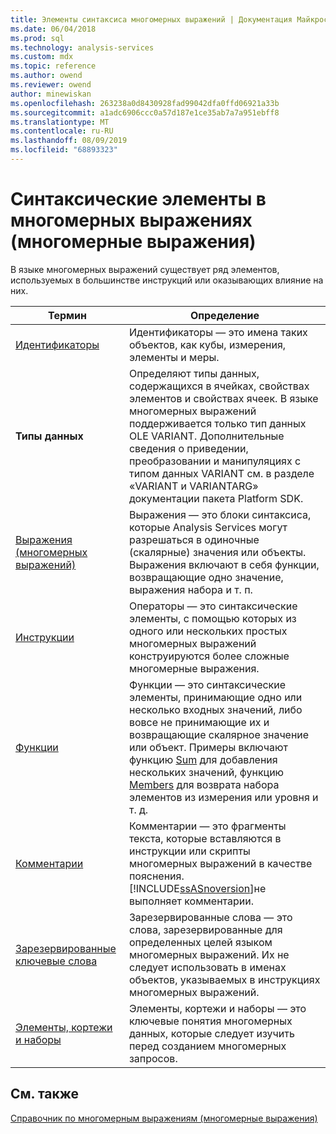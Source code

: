 ```yaml
---
title: Элементы синтаксиса многомерных выражений | Документация Майкрософт
ms.date: 06/04/2018
ms.prod: sql
ms.technology: analysis-services
ms.custom: mdx
ms.topic: reference
ms.author: owend
ms.reviewer: owend
author: minewiskan
ms.openlocfilehash: 263238a0d8430928fad99042dfa0ffd06921a33b
ms.sourcegitcommit: a1adc6906ccc0a57d187e1ce35ab7a7a951ebff8
ms.translationtype: MT
ms.contentlocale: ru-RU
ms.lasthandoff: 08/09/2019
ms.locfileid: "68893323"
---
```

# <a name="mdx-syntax-elements-mdx"></a>Синтаксические элементы в многомерных выражениях (многомерные выражения)


  В языке многомерных выражений существует ряд элементов, используемых в большинстве инструкций или оказывающих влияние на них.  
  
|Термин|Определение|  
|----------|----------------|  
|[Идентификаторы](../mdx/identifiers-mdx.md)|Идентификаторы — это имена таких объектов, как кубы, измерения, элементы и меры.|  
|**Типы данных**|Определяют типы данных, содержащихся в ячейках, свойствах элементов и свойствах ячеек. В языке многомерных выражений поддерживается только тип данных OLE VARIANT. Дополнительные сведения о приведении, преобразовании и манипуляциях с типом данных VARIANT см. в разделе «VARIANT и VARIANTARG» документации пакета Platform SDK.|  
|[Выражения &#40;многомерных выражений&#41;](../mdx/expressions-mdx.md)|Выражения — это блоки синтаксиса, которые Analysis Services могут разрешаться в одиночные (скалярные) значения или объекты. Выражения включают в себя функции, возвращающие одно значение, выражения набора и т. п.|  
|[Инструкции](../mdx/operators-mdx-syntax.md)|Операторы — это синтаксические элементы, с помощью которых из одного или нескольких простых многомерных выражений конструируются более сложные многомерные выражения.|  
|[Функции](../mdx/functions-mdx-syntax.md)|Функции — это синтаксические элементы, принимающие одно или несколько входных значений, либо вовсе не принимающие их и возвращающие скалярное значение или объект. Примеры включают функцию [Sum](../mdx/sum-mdx.md) для добавления нескольких значений, функцию [Members](../mdx/members-set-mdx.md) для возврата набора элементов из измерения или уровня и т. д.|  
|[Комментарии](../mdx/comments-mdx-syntax.md)|Комментарии — это фрагменты текста, которые вставляются в инструкции или скрипты многомерных выражений в качестве пояснения. [!INCLUDE[ssASnoversion](../includes/ssasnoversion-md.md)]не выполняет комментарии.|  
|[Зарезервированные ключевые слова](../mdx/reserved-keywords-mdx-syntax.md)|Зарезервированные слова — это слова, зарезервированные для определенных целей языком многомерных выражений. Их не следует использовать в именах объектов, указываемых в инструкциях многомерных выражений.|  
|[Элементы, кортежи и наборы](https://docs.microsoft.com/analysis-services/multidimensional-models/mdx/working-with-members-tuples-and-sets-mdx)|Элементы, кортежи и наборы — это ключевые понятия многомерных данных, которые следует изучить перед созданием многомерных запросов.|  
  
## <a name="see-also"></a>См. также  
 [Справочник по многомерным выражениям (многомерные выражения)](../mdx/multidimensional-expressions-mdx-reference.md)  
  
  
